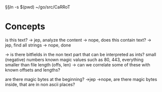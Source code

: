 <!---
Copyright 2017-2019 Siemens AG

Permission is hereby granted, free of charge, to any person obtaining a copy of this software and associated documentation files (the "Software"), to deal in the Software without restriction, including without limitation the rights to use, copy, modify, merge, publish, distribute, sublicense, and/or sell copies of the Software, and to permit persons to whom the Software is furnished to do so, subject to the following conditions:

The above copyright notice and this permission notice shall be included in all copies or substantial portions of the Software.

THE SOFTWARE IS PROVIDED "AS IS", WITHOUT WARRANTY OF ANY KIND, EXPRESS OR IMPLIED, INCLUDING BUT NOT LIMITED TO THE WARRANTIES OF MERCHANTABILITY, FITNESS FOR A PARTICULAR PURPOSE AND NONINFRINGEMENT. IN NO EVENT SHALL THE AUTHORS OR COPYRIGHT HOLDERS BE LIABLE FOR ANY CLAIM, DAMAGES OR OTHER LIABILITY, WHETHER IN AN ACTION OF CONTRACT, TORT OR OTHERWISE, ARISING FROM, OUT OF OR IN CONNECTION WITH THE SOFTWARE OR THE USE OR OTHER DEALINGS IN THE SOFTWARE.

Author(s): Thomas Riedmaier, Roman Bendt
-->

§§ln -s $(pwd) ~/go/src/CaRRoT

# Concepts

is this text?
	-> jep, analyze the content
	-> nope, does this contain text?
		-> jep, find all strings
		-> nope, done

-> is there bitfields in the non text part that can be interpreted as ints?
small (negative) numbers 
known magic values such as 80, 443, 
everything smaller than file length (offs, len)
	-> can we correlate some of these with known offsets and lengths?

are there magic bytes at the beginning?
	->jep
	->nope, are there magic bytes inside, that are in non ascii places?

